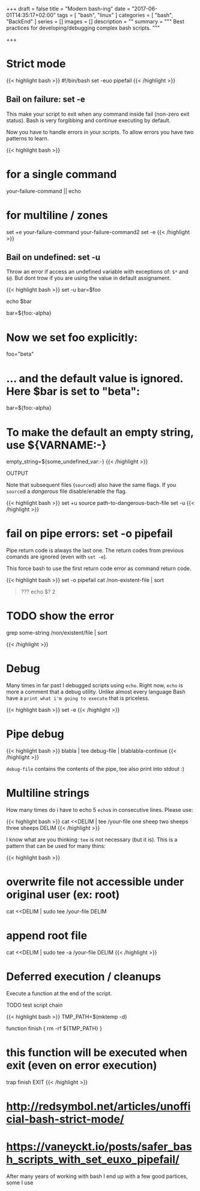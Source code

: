 +++
draft = false
title = "Modern bash-ing"
date = "2017-06-01T14:35:17+02:00"
tags = [ "bash", "linux" ]
categories = [ "bash", "BackEnd" ]
series = []
images = []
description = ""
summary = """
Best practices for developing/debugging complex bash scripts.
"""

+++

# Strict mode

{{< highlight bash >}}
#!/bin/bash
set -euo pipefail
{{< /highlight >}}

## Bail on failure: set -e

This make your script to exit when any command inside fail (non-zero exit
status). Bash is very forgibbing and continue executing by default.

Now you have to handle errors in your scripts.
To allow errors you have two patterns to learn.


{{< highlight bash >}}
# for a single command
your-failure-command || echo


# for multiline / zones
set +e
your-failure-command
your-failure-command2
set -e
{{< /highlight >}}

## Bail on undefined: set -u

Throw an error if access an undefined variable with exceptions of: `$*` and
`$@`. But dont trow if you are using the value in default assignament.

{{< highlight bash >}}
set -u
bar=$foo

echo $bar

bar=${foo:-alpha}

# Now we set foo explicitly:
foo="beta"

# ... and the default value is ignored. Here $bar is set to "beta":
bar=${foo:-alpha}

# To make the default an empty string, use ${VARNAME:-}
empty_string=${some_undefined_var:-}
{{< /highlight >}}

OUTPUT


Note that subsequent files (`source`d) also have the same flags.
If you `source`d a *dangerous* file disable/enable the flag.

{{< highlight bash >}}
set +u
source path-to-dangerous-bach-file
set -u
{{< /highlight >}}



# fail on pipe errors: set -o pipefail

Pipe return code is always the last one. The return codes from previous comands
are ignored (even with `set -e`).

This force bash to use the first return code error as command return code.

{{< highlight bash >}}
set -o pipefail
cat  /non-existent-file | sort
> ???
echo $?
> 2
# TODO show the error
grep some-string /non/existent/file | sort

{{< /highlight >}}


# Debug

Many times in far past I debugged scripts using `echo`. Right now, `echo`
is more a comment that a debug utility. Unlike almost every language
Bash have a `print what i'm going to execute` that is priceless.

{{< highlight bash >}}
set -e
{{< /highlight >}}


# Pipe debug

{{< highlight bash >}}
blabla | tee debug-file | blablabla-continue
{{< /highlight >}}

`debug-file` contains the contents of the pipe, tee also print into stdout :)

# Multiline strings

How many times do i have to echo 5 `echo`s in consecutive lines.
Please use:

{{< highlight bash >}}
cat <<DELIM | tee /your-file
one sheep
two sheeps
three sheeps
DELIM
{{< /highlight >}}

I know what are you thinking: `tee` is not necessary (but it is).
This is a pattern that can be used for many thins:


{{< highlight bash >}}
# overwrite file not accessible under original user (ex: root)
cat <<DELIM | sudo tee /your-file
DELIM
# append root file
cat <<DELIM | sudo tee -a /your-file
DELIM
{{< /highlight >}}


# Deferred execution / cleanups

Execute a function at the end of the script.

TODO test script chain

{{< highlight bash >}}
TMP_PATH=$(mktemp -d)

function finish {
  rm -rf ${TMP_PATH}
}
# this function will be executed when exit (even on error execution)
trap finish EXIT
{{< /highlight >}}


# http://redsymbol.net/articles/unofficial-bash-strict-mode/
# https://vaneyckt.io/posts/safer_bash_scripts_with_set_euxo_pipefail/

After many years of working with bash I end up with a few good partices,
some I use



